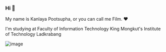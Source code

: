 ### Hi 👋

My name is Kanlaya Pootsupha, or you can call me Film. :heart:

I'm studying at Faculty of Information Technology
King Mongkut's Institute of Technology Ladkrabang

![image](https://user-images.githubusercontent.com/56312158/158247527-4e9f4793-e10e-430e-adfe-79aa16ec6981.png)
